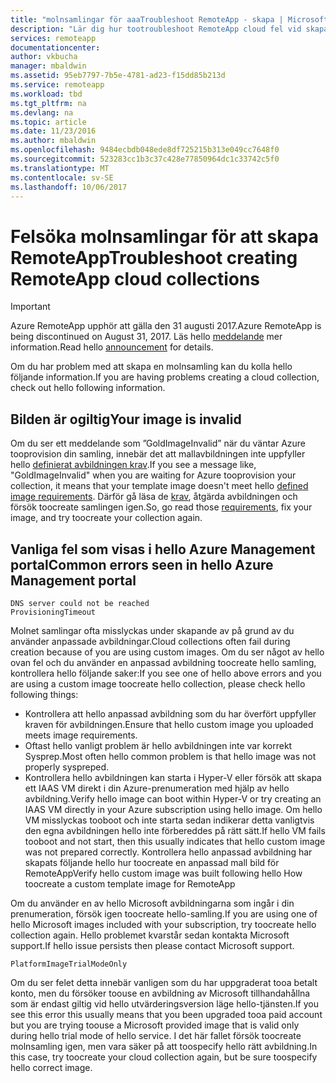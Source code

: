 ```yaml
---
title: "molnsamlingar för aaaTroubleshoot RemoteApp - skapa | Microsoft Docs"
description: "Lär dig hur tootroubleshoot RemoteApp cloud fel vid skapande av samling"
services: remoteapp
documentationcenter: 
author: vkbucha
manager: mbaldwin
ms.assetid: 95eb7797-7b5e-4781-ad23-f15dd85b213d
ms.service: remoteapp
ms.workload: tbd
ms.tgt_pltfrm: na
ms.devlang: na
ms.topic: article
ms.date: 11/23/2016
ms.author: mbaldwin
ms.openlocfilehash: 9484ecbdb048ede8df725215b313e049cc7648f0
ms.sourcegitcommit: 523283cc1b3c37c428e77850964dc1c33742c5f0
ms.translationtype: MT
ms.contentlocale: sv-SE
ms.lasthandoff: 10/06/2017
---
```

# <a name="troubleshoot-creating-remoteapp-cloud-collections"></a><span data-ttu-id="3a05f-103">Felsöka molnsamlingar för att skapa RemoteApp</span><span class="sxs-lookup"><span data-stu-id="3a05f-103">Troubleshoot creating RemoteApp cloud collections</span></span>
> [!IMPORTANT]
> <span data-ttu-id="3a05f-104">Azure RemoteApp upphör att gälla den 31 augusti 2017.</span><span class="sxs-lookup"><span data-stu-id="3a05f-104">Azure RemoteApp is being discontinued on August 31, 2017.</span></span> <span data-ttu-id="3a05f-105">Läs hello [meddelande](https://go.microsoft.com/fwlink/?linkid=821148) mer information.</span><span class="sxs-lookup"><span data-stu-id="3a05f-105">Read hello [announcement](https://go.microsoft.com/fwlink/?linkid=821148) for details.</span></span>
> 
> 

<span data-ttu-id="3a05f-106">Om du har problem med att skapa en molnsamling kan du kolla hello följande information.</span><span class="sxs-lookup"><span data-stu-id="3a05f-106">If you are having problems creating a cloud collection, check out hello following information.</span></span>

## <a name="your-image-is-invalid"></a><span data-ttu-id="3a05f-107">Bilden är ogiltig</span><span class="sxs-lookup"><span data-stu-id="3a05f-107">Your image is invalid</span></span>
<span data-ttu-id="3a05f-108">Om du ser ett meddelande som ”GoldImageInvalid” när du väntar Azure tooprovision din samling, innebär det att mallavbildningen inte uppfyller hello [definierat avbildningen krav](remoteapp-imagereqs.md).</span><span class="sxs-lookup"><span data-stu-id="3a05f-108">If you see a message like, "GoldImageInvalid" when you are waiting for Azure tooprovision your collection, it means that your template image doesn't meet hello [defined image requirements](remoteapp-imagereqs.md).</span></span> <span data-ttu-id="3a05f-109">Därför gå läsa de [krav](remoteapp-imagereqs.md), åtgärda avbildningen och försök toocreate samlingen igen.</span><span class="sxs-lookup"><span data-stu-id="3a05f-109">So, go read those [requirements](remoteapp-imagereqs.md), fix your image, and try toocreate your collection again.</span></span>

## <a name="common-errors-seen-in-hello-azure-management-portal"></a><span data-ttu-id="3a05f-110">Vanliga fel som visas i hello Azure Management portal</span><span class="sxs-lookup"><span data-stu-id="3a05f-110">Common errors seen in hello Azure Management portal</span></span>
    DNS server could not be reached
    ProvisioningTimeout

<span data-ttu-id="3a05f-111">Molnet samlingar ofta misslyckas under skapande av på grund av du använder anpassade avbildningar.</span><span class="sxs-lookup"><span data-stu-id="3a05f-111">Cloud collections often fail during creation because of you are using custom images.</span></span>  <span data-ttu-id="3a05f-112">Om du ser något av hello ovan fel och du använder en anpassad avbildning toocreate hello samling, kontrollera hello följande saker:</span><span class="sxs-lookup"><span data-stu-id="3a05f-112">If you see one of hello above errors and you are using a custom image toocreate hello collection, please check hello following things:</span></span>

* <span data-ttu-id="3a05f-113">Kontrollera att hello anpassad avbildning som du har överfört uppfyller kraven för avbildningen.</span><span class="sxs-lookup"><span data-stu-id="3a05f-113">Ensure that hello custom image you uploaded meets image requirements.</span></span>
* <span data-ttu-id="3a05f-114">Oftast hello vanligt problem är hello avbildningen inte var korrekt Sysprep.</span><span class="sxs-lookup"><span data-stu-id="3a05f-114">Most often hello common problem is that hello image was not properly syspreped.</span></span>  
* <span data-ttu-id="3a05f-115">Kontrollera hello avbildningen kan starta i Hyper-V eller försök att skapa ett IAAS VM direkt i din Azure-prenumeration med hjälp av hello avbildning.</span><span class="sxs-lookup"><span data-stu-id="3a05f-115">Verify hello image can boot within Hyper-V or try creating an IAAS VM directly in your Azure subscription using hello image.</span></span> <span data-ttu-id="3a05f-116">Om hello VM misslyckas tooboot och inte starta sedan indikerar detta vanligtvis den egna avbildningen hello inte förbereddes på rätt sätt.</span><span class="sxs-lookup"><span data-stu-id="3a05f-116">If hello VM fails tooboot and not start, then this usually indicates that hello custom image was not prepared correctly.</span></span>  <span data-ttu-id="3a05f-117">Kontrollera hello anpassad avbildning har skapats följande hello hur toocreate en anpassad mall bild för RemoteApp</span><span class="sxs-lookup"><span data-stu-id="3a05f-117">Verify hello custom image was built following hello How toocreate a custom template image for RemoteApp</span></span>

<span data-ttu-id="3a05f-118">Om du använder en av hello Microsoft avbildningarna som ingår i din prenumeration, försök igen toocreate hello-samling.</span><span class="sxs-lookup"><span data-stu-id="3a05f-118">If you are using one of hello Microsoft images included with your subscription, try toocreate hello collection again.</span></span> <span data-ttu-id="3a05f-119">Hello problemet kvarstår sedan kontakta Microsoft support.</span><span class="sxs-lookup"><span data-stu-id="3a05f-119">If hello issue persists then please contact Microsoft support.</span></span>

    PlatformImageTrialModeOnly

<span data-ttu-id="3a05f-120">Om du ser felet detta innebär vanligen som du har uppgraderat tooa betalt konto, men du försöker toouse en avbildning av Microsoft tillhandahållna som är endast giltig vid hello utvärderingsversion läge hello-tjänsten.</span><span class="sxs-lookup"><span data-stu-id="3a05f-120">If you see this error this usually means that you been upgraded tooa paid account but you are trying toouse a Microsoft provided image that is valid only during hello trial mode of hello service.</span></span> <span data-ttu-id="3a05f-121">I det här fallet försök toocreate molnsamling igen, men vara säker på att toospecify hello rätt avbildning.</span><span class="sxs-lookup"><span data-stu-id="3a05f-121">In this case, try toocreate your cloud collection again, but be sure toospecify hello correct image.</span></span>

